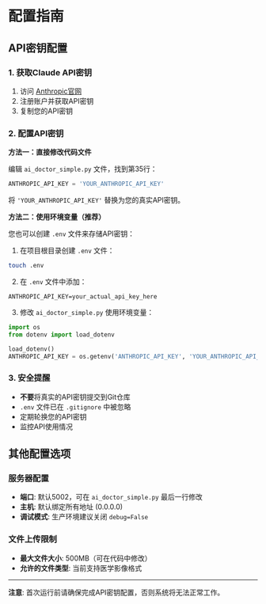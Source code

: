 # 配置指南

## API密钥配置

### 1. 获取Claude API密钥

1. 访问 [Anthropic官网](https://www.anthropic.com)
2. 注册账户并获取API密钥
3. 复制您的API密钥

### 2. 配置API密钥

**方法一：直接修改代码文件**

编辑 `ai_doctor_simple.py` 文件，找到第35行：

```python
ANTHROPIC_API_KEY = 'YOUR_ANTHROPIC_API_KEY'
```

将 `'YOUR_ANTHROPIC_API_KEY'` 替换为您的真实API密钥。

**方法二：使用环境变量（推荐）**

您也可以创建 `.env` 文件来存储API密钥：

1. 在项目根目录创建 `.env` 文件：
```bash
touch .env
```

2. 在 `.env` 文件中添加：
```
ANTHROPIC_API_KEY=your_actual_api_key_here
```

3. 修改 `ai_doctor_simple.py` 使用环境变量：
```python
import os
from dotenv import load_dotenv

load_dotenv()
ANTHROPIC_API_KEY = os.getenv('ANTHROPIC_API_KEY', 'YOUR_ANTHROPIC_API_KEY')
```

### 3. 安全提醒

- **不要**将真实的API密钥提交到Git仓库
- `.env` 文件已在 `.gitignore` 中被忽略
- 定期轮换您的API密钥
- 监控API使用情况

## 其他配置选项

### 服务器配置

- **端口**: 默认5002，可在 `ai_doctor_simple.py` 最后一行修改
- **主机**: 默认绑定所有地址 (0.0.0.0)
- **调试模式**: 生产环境建议关闭 `debug=False`

### 文件上传限制

- **最大文件大小**: 500MB（可在代码中修改）
- **允许的文件类型**: 当前支持医学影像格式

---

**注意**: 首次运行前请确保完成API密钥配置，否则系统将无法正常工作。